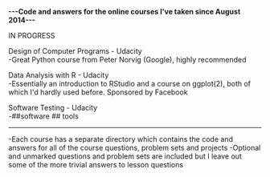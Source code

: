 <b>---Code and answers for the online courses I've taken since August 2014---</b>
<br>
   
IN PROGRESS  
    
Design of Computer Programs  - Udacity  
 -Great Python course from Peter Norvig (Google), highly recommended

Data Analysis with R  - Udacity  
 -Essentially an introduction to RStudio and a course on ggplot(2),
  both of which I'd hardly used before. Sponsored by Facebook

Software Testing  - Udacity  
 -##software ## tools   
   
----------------------------------------------------------------------
-Each course has a separate directory which contains the code and answers for all of the course questions, problem sets and projects
-Optional and unmarked questions and problem sets are included but I leave out some of the more trivial answers to lesson questions